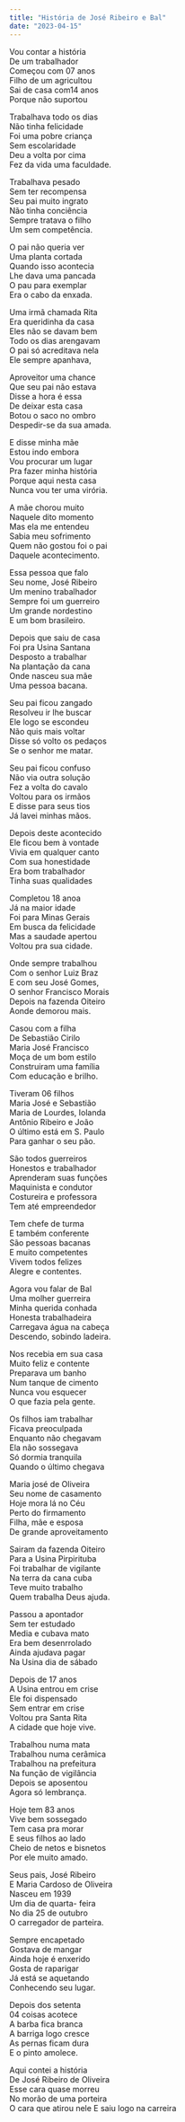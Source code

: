 ```yaml
---
title: "História de José Ribeiro e Bal"
date: "2023-04-15"
---
```


Vou contar a história  
De um trabalhador  
Começou com 07 anos  
Filho de um agricultou  
Sai de casa com14 anos  
Porque não  suportou  

Trabalhava todo os dias  
Não tinha felicidade  
Foi uma pobre criança  
Sem escolaridade  
Deu a volta por cima  
Fez da vida uma faculdade.  

Trabalhava pesado  
Sem ter recompensa  
Seu pai muito ingrato  
Não tinha conciência  
Sempre tratava o filho  
Um sem competência.  

O pai não queria ver  
Uma planta cortada  
Quando isso acontecia  
Lhe dava uma pancada  
O pau para exemplar  
Era o cabo da enxada.  

<!-- pagebreak -->

Uma irmã chamada Rita  
Era queridinha da casa  
Eles não se davam bem  
Todo os dias arengavam  
O pai só acreditava nela  
Ele sempre apanhava,  

Aproveitor uma chance  
Que seu pai não estava  
Disse a hora é essa  
De deixar esta casa  
Botou o saco no ombro  
Despedir-se da sua amada.  

E disse minha mãe  
Estou indo embora  
Vou procurar um lugar  
Pra fazer minha história  
Porque aqui nesta casa  
Nunca vou ter uma virória.  

A mãe chorou muito  
Naquele dito momento  
Mas ela me entendeu  
Sabia meu sofrimento  
Quem não gostou foi o pai  
Daquele acontecimento.  

<!-- pagebreak -->

Essa pessoa que falo  
Seu nome, José Ribeiro  
Um menino trabalhador  
Sempre foi um guerreiro  
Um grande nordestino  
E um bom brasileiro.  

Depois que saiu de casa  
Foi pra Usina Santana  
Desposto a trabalhar  
Na plantação da cana  
Onde nasceu sua mãe  
Uma pessoa bacana.  

Seu pai ficou zangado  
Resolveu ir lhe buscar  
Ele logo se escondeu  
Não quis mais voltar  
Disse só volto os pedaços  
Se o senhor me matar.  

Seu pai ficou confuso  
Não via outra solução  
Fez a volta do cavalo  
Voltou para os  irmãos  
E disse para seus tios  
Já lavei minhas mãos.  

<!-- pagebreak -->

Depois deste acontecido  
Ele ficou bem à vontade  
Vivia em qualquer canto  
Com sua honestidade  
Era  bom trabalhador  
Tinha suas qualidades  

Completou 18 anoa  
Já na maior idade  
Foi para Minas Gerais  
Em busca da felicidade  
Mas a saudade apertou  
Voltou pra sua cidade.  

Onde sempre trabalhou  
Com o senhor Luiz Braz  
E com seu José Gomes,  
O senhor Francisco Morais  
Depois na fazenda Oiteiro  
Aonde demorou mais.  

Casou com a filha  
De Sebastião Cirilo  
Maria José Francisco  
Moça de um bom estilo  
Construiram uma família  
Com educação e brilho.  

<!-- pagebreak -->

Tiveram 06 filhos  
Maria José e Sebastião  
Maria de Lourdes, Iolanda  
Antônio Ribeiro e João  
O último está em S. Paulo  
Para  ganhar o seu pão.  

São todos guerreiros  
Honestos e trabalhador  
Aprenderam suas funções  
Maquinista e condutor  
Costureira e professora  
Tem até empreendedor  

Tem chefe de turma  
E também conferente  
São pessoas bacanas  
E muito competentes  
Vivem todos felizes  
Alegre e  contentes.  

Agora vou falar de Bal  
Uma molher guerreira  
Minha querida conhada  
Honesta trabalhadeira  
Carregava água na cabeça  
Descendo, sobindo ladeira.  

<!-- pagebreak -->

Nos recebia em sua casa  
Muito feliz e contente  
Preparava um  banho  
Num tanque de cimento  
Nunca vou esquecer  
O que fazia pela gente.  

Os filhos iam trabalhar  
Ficava preoculpada  
Enquanto não chegavam  
Ela não sossegava  
Só dormia tranquila  
Quando o último chegava  

Maria josé de Oliveira  
Seu nome de casamento  
Hoje mora lá no Céu  
Perto do firmamento  
Filha, mãe e esposa  
De grande aproveitamento  

Sairam da fazenda Oiteiro  
Para a Usina Pirpirituba  
Foi trabalhar de vigilante  
Na terra da cana cuba  
Teve muito trabalho  
Quem trabalha Deus ajuda.  

<!-- pagebreak -->

Passou a apontador  
Sem ter estudado  
Media e cubava mato  
Era bem desenrrolado  
Ainda ajudava pagar  
Na Usina dia de sábado  

Depois de 17 anos  
A Usina entrou em crise  
Ele foi dispensado  
Sem entrar em crise  
Voltou pra Santa Rita  
A cidade que hoje vive.  

Trabalhou numa  mata  
Trabalhou numa cerâmica  
Trabalhou na prefeitura  
Na função de vigilância  
Depois se aposentou  
Agora só lembrança.  

Hoje tem 83 anos  
Vive bem sossegado  
Tem  casa pra morar  
E seus filhos ao lado  
Cheio de netos e bisnetos  
Por ele muito amado.  

<!-- pagebreak -->

Seus pais, José Ribeiro  
E Maria Cardoso de Oliveira  
Nasceu em 1939  
Um dia de quarta- feira  
No dia 25 de outubro  
O carregador de parteira.  

Sempre  encapetado  
Gostava  de mangar  
Ainda hoje é enxerido  
Gosta de raparigar  
Já está se aquetando  
Conhecendo seu lugar.  

Depois dos setenta  
04  coisas acotece  
A barba fica branca  
A barriga logo cresce  
As pernas ficam dura  
E o pinto amolece.  

Aqui contei a história  
De José Ribeiro de Oliveira  
Esse cara quase morreu  
No morão de uma porteira  
O cara que atirou nele               E saiu logo na carreira  
